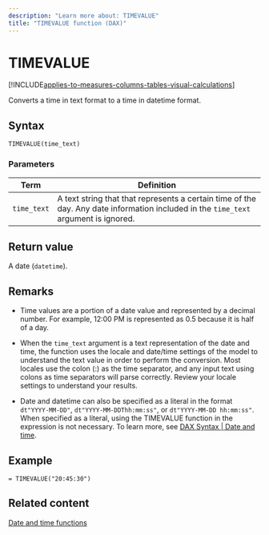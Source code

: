 ```yaml
---
description: "Learn more about: TIMEVALUE"
title: "TIMEVALUE function (DAX)"
---
```

# TIMEVALUE

[!INCLUDE[applies-to-measures-columns-tables-visual-calculations](includes/applies-to-measures-columns-tables-visual-calculations.md)]

Converts a time in text format to a time in datetime format.  
  
## Syntax  
  
```dax
TIMEVALUE(time_text)  
```
  
### Parameters  
  
|Term|Definition|  
|--------|--------------|  
|`time_text`|A text string that that represents a certain time of the day. Any date information included in the `time_text` argument is ignored.|  
  
## Return value

A date (`datetime`).  
  
## Remarks

- Time values are a portion of a date value and represented by a decimal number. For example, 12:00 PM is represented as 0.5 because it is half of a day.  
  
- When the `time_text` argument is a text representation of the date and time, the function uses the locale and date/time settings of the model to understand the text value in order to perform the conversion. Most locales use the colon (:) as the time separator, and any input text using colons as time separators will parse correctly. Review your locale settings to understand your results.  

- Date and datetime can also be specified as a literal in the format `dt"YYYY-MM-DD"`, `dt"YYYY-MM-DDThh:mm:ss"`, or `dt"YYYY-MM-DD hh:mm:ss"`. When specified as a literal, using the TIMEVALUE function in the expression is not necessary. To learn more, see [DAX Syntax | Date and time](dax-syntax-reference.md#date-and-time).
  
## Example  
  
```dax
= TIMEVALUE("20:45:30")  
```
  
## Related content

[Date and time functions](date-and-time-functions-dax.md)  
